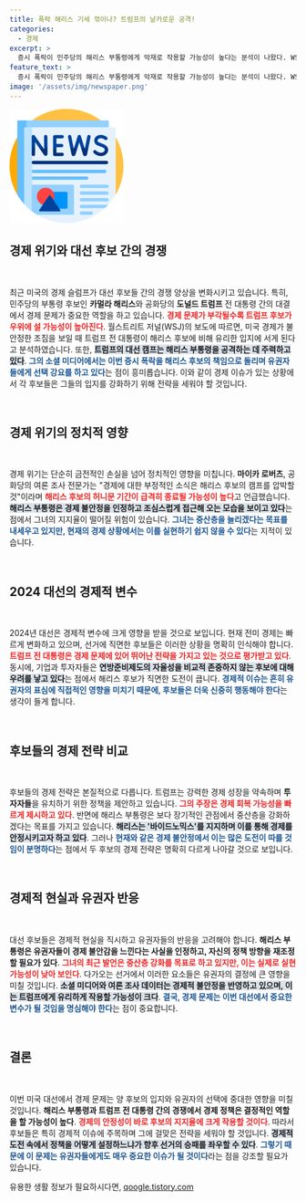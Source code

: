 ```yaml
---
title: 폭락 해리스 기세 꺾이나? 트럼프의 날카로운 공격!
categories:
  - 경제
excerpt: >
  증시 폭락이 민주당의 해리스 부통령에게 악재로 작용할 가능성이 높다는 분석이 나왔다. WSJ는 경제 문제에서 트럼프 전 대통령이 우위를 점하고 있다고 경고하며, 해리스의 캠프에 중대한 압박이 될 것이라고 전했다. 2024년 대선에서 무슨 일이 벌어질까? 클릭해 확인하세요!
feature_text: >
  증시 폭락이 민주당의 해리스 부통령에게 악재로 작용할 가능성이 높다는 분석이 나왔다. WSJ는 경제 문제에서 트럼프 전 대통령이 우위를 점하고 있다고 경고하며, 해리스의 캠프에 중대한 압박이 될 것이라고 전했다. 2024년 대선에서 무슨 일이 벌어질까? 클릭해 확인하세요!
image: '/assets/img/newspaper.png'
---
```


<p><img src="/assets/img/newspaper.png" alt="kimp 속보" /></p>

<h2 data-ke-size="size26">경제 위기와 대선 후보 간의 경쟁</h2>

<p data-ke-size="size16">&nbsp;</p>

<p>최근 미국의 경제 슬럼프가 대선 후보들 간의 경쟁 양상을 변화시키고 있습니다. 특히, 민주당의 부통령 후보인 <b>카멀라 해리스</b>와 공화당의 <b>도널드 트럼프</b> 전 대통령 간의 대결에서 경제 문제가 중요한 역할을 하고 있습니다. <b><span style="color: #ee2323;">경제 문제가 부각될수록 트럼프 후보가 우위에 설 가능성이 높아진다</span></b>. 월스트리트 저널(WSJ)의 보도에 따르면, 미국 경제가 불안정한 조짐을 보일 때 트럼프 전 대통령이 해리스 후보에 비해 유리한 입지에 서게 된다고 분석하였습니다. 또한, <b><span style="background-color: #21538527;">트럼프의 대선 캠프는 해리스 부통령을 공격하는 데 주력하고 있다</span></b>. <b><span style="color: #1a5490;">그의 소셜 미디어에서는 이번 증시 폭락을 해리스 후보의 책임으로 돌리며 유권자들에게 선택 강요를 하고 있다</span></b>는 점이 흥미롭습니다. 이와 같이 경제 이슈가 있는 상황에서 각 후보들은 그들의 입지를 강화하기 위해 전략을 세워야 할 것입니다.</p>

<p data-ke-size="size16">&nbsp;</p>

<h2 data-ke-size="size26">경제 위기의 정치적 영향</h2>

<p data-ke-size="size16">&nbsp;</p>

<p>경제 위기는 단순히 금전적인 손실을 넘어 정치적인 영향을 미칩니다. <b>마이카 로버츠</b>, 공화당의 여론 조사 전문가는 "경제에 대한 부정적인 소식은 해리스 후보의 캠프를 압박할 것"이라며 <b><span style="color: #ee2323;">해리스 후보의 허니문 기간이 급격히 종료될 가능성이 높다</span></b>고 언급했습니다. <b><span style="background-color: #21538527;">해리스 부통령은 경제 불안정을 인정하고 조심스럽게 접근해 오는 모습을 보이고 있다</span></b>는 점에서 그녀의 지지율이 떨어질 위험이 있습니다. <b><span style="color: #1a5490;">그녀는 중산층을 늘리겠다는 목표를 내세우고 있지만, 현재의 경제 상황에서는 이를 실현하기 쉽지 않을 수 있다</span></b>는 지적이 있습니다.</p>

<p data-ke-size="size16">&nbsp;</p>

<h2 data-ke-size="size26">2024 대선의 경제적 변수</h2>

<p data-ke-size="size16">&nbsp;</p>

<p>2024년 대선은 경제적 변수에 크게 영향을 받을 것으로 보입니다. 현재 전미 경제는 빠르게 변화하고 있으며, 선거에 직면한 후보들은 이러한 상황을 명확히 인식해야 합니다. <b><span style="color: #ee2323;">트럼프 전 대통령은 경제 문제에 있어 뛰어난 전략을 가지고 있는 것으로 평가받고 있다</span></b>. 동시에, 기업과 투자자들은 <b><span style="background-color: #21538527;">연방준비제도의 자율성을 비교적 존중하지 않는 후보에 대해 우려를 낳고 있다</span></b>는 점에서 해리스 후보가 직면한 도전이 큽니다. <b><span style="color: #1a5490;">경제적 이슈는 흔히 유권자의 표심에 직접적인 영향을 미치기 때문에, 후보들은 더욱 신중히 행동해야 한다</span></b>는 생각이 들게 합니다.</p>

<p data-ke-size="size16">&nbsp;</p>

<h2 data-ke-size="size26">후보들의 경제 전략 비교</h2>

<p data-ke-size="size16">&nbsp;</p>

<p>후보들의 경제 전략은 본질적으로 다릅니다. 트럼프는 강력한 경제 성장을 약속하며 <b>투자자들</b>을 유치하기 위한 정책을 제안하고 있습니다. <b><span style="color: #ee2323;">그의 주장은 경제 회복 가능성을 빠르게 제시하고 있다</span></b>. 반면에 해리스 부통령은 보다 장기적인 관점에서 중산층을 강화하겠다는 목표를 가지고 있습니다. <b><span style="background-color: #21538527;">해리스는 '바이드노믹스'를 지지하며 이를 통해 경제를 안정시키고자 하고 있다</span></b>. 그러나 <b><span style="color: #1a5490;">현재와 같은 경제 불안정에서 이는 많은 도전이 따를 것임이 분명하다</span></b>는 점에서 두 후보의 경제 전략은 명확히 다르게 나아갈 것으로 보입니다.</p>

<p data-ke-size="size16">&nbsp;</p>

<h2 data-ke-size="size26">경제적 현실과 유권자 반응</h2>

<p data-ke-size="size16">&nbsp;</p>

<p>대선 후보들은 경제적 현실을 직시하고 유권자들의 반응을 고려해야 합니다. <b>해리스 부통령은 유권자들이 경제 불안감을 느낀다는 사실을 인정하고, 자신의 정책 방향을 재조정할 필요가 있다</b>. <b><span style="color: #ee2323;">그녀의 최근 발언은 중산층 강화를 목표로 하고 있지만, 이는 실제로 실현 가능성이 낮아 보인다</span></b>. 다가오는 선거에서 이러한 요소들은 유권자의 결정에 큰 영향을 미칠 것입니다. <b><span style="background-color: #21538527;">소셜 미디어와 여론 조사 데이터는 경제적 불안정을 반영하고 있으며, 이는 트럼프에게 유리하게 작용할 가능성이 크다</span></b>. <b><span style="color: #1a5490;">결국, 경제 문제는 이번 대선에서 중요한 변수가 될 것임을 명심해야 한다</span></b>는 점이 중요합니다.</p>

<p data-ke-size="size16">&nbsp;</p>

<h2 data-ke-size="size26">결론</h2>

<p data-ke-size="size16">&nbsp;</p>

<p>이번 미국 대선에서 경제 문제는 양 후보의 입지와 유권자의 선택에 중대한 영향을 미칠 것입니다. <b>해리스 부통령과 트럼프 전 대통령 간의 경쟁에서 경제 정책은 결정적인 역할을 할 가능성이 높다</b>. <b><span style="color: #ee2323;">경제의 안정성이 바로 후보의 지지율에 크게 작용할 것이다</span></b>. 따라서 후보들은 특히 경제적 이슈에 주목하며 그에 걸맞은 전략을 세워야 할 것입니다. <b><span style="background-color: #21538527;">경제적 도전 속에서 정책을 어떻게 설정하느냐가 향후 선거의 승패를 좌우할 수 있다</span></b>. <b><span style="color: #1a5490;">그렇기 때문에 이 문제는 유권자들에게도 매우 중요한 이슈가 될 것이다</span></b>라는 점을 강조할 필요가 있습니다.</p>
유용한 생활 정보가 필요하시다면, <a href="https://qoogle.tistory.com" rel="dofollow">qoogle.tistory.com</a>


